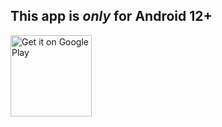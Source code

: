 ## This app is ***only*** for Android 12+
<a href='https://play.google.com/store/apps/details?id=nyeuser.fredric&pcampaignid=pcampaignidMKT-Other-global-all-co-prtnr-py-PartBadge-Mar2515-1'><img alt='Get it on Google Play' src='https://play.google.com/intl/en_us/badges/static/images/badges/en_badge_web_generic.png' height='130'/></a>
